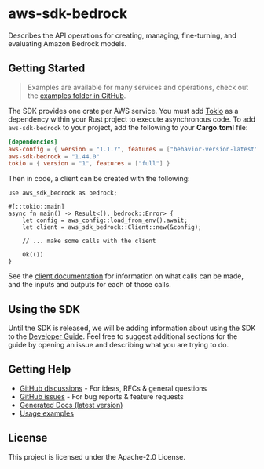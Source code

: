 # aws-sdk-bedrock

Describes the API operations for creating, managing, fine-turning, and evaluating Amazon Bedrock models.

## Getting Started

> Examples are available for many services and operations, check out the
> [examples folder in GitHub](https://github.com/awslabs/aws-sdk-rust/tree/main/examples).

The SDK provides one crate per AWS service. You must add [Tokio](https://crates.io/crates/tokio)
as a dependency within your Rust project to execute asynchronous code. To add `aws-sdk-bedrock` to
your project, add the following to your **Cargo.toml** file:

```toml
[dependencies]
aws-config = { version = "1.1.7", features = ["behavior-version-latest"] }
aws-sdk-bedrock = "1.44.0"
tokio = { version = "1", features = ["full"] }
```

Then in code, a client can be created with the following:

```rust,no_run
use aws_sdk_bedrock as bedrock;

#[::tokio::main]
async fn main() -> Result<(), bedrock::Error> {
    let config = aws_config::load_from_env().await;
    let client = aws_sdk_bedrock::Client::new(&config);

    // ... make some calls with the client

    Ok(())
}
```

See the [client documentation](https://docs.rs/aws-sdk-bedrock/latest/aws_sdk_bedrock/client/struct.Client.html)
for information on what calls can be made, and the inputs and outputs for each of those calls.

## Using the SDK

Until the SDK is released, we will be adding information about using the SDK to the
[Developer Guide](https://docs.aws.amazon.com/sdk-for-rust/latest/dg/welcome.html). Feel free to suggest
additional sections for the guide by opening an issue and describing what you are trying to do.

## Getting Help

* [GitHub discussions](https://github.com/awslabs/aws-sdk-rust/discussions) - For ideas, RFCs & general questions
* [GitHub issues](https://github.com/awslabs/aws-sdk-rust/issues/new/choose) - For bug reports & feature requests
* [Generated Docs (latest version)](https://awslabs.github.io/aws-sdk-rust/)
* [Usage examples](https://github.com/awslabs/aws-sdk-rust/tree/main/examples)

## License

This project is licensed under the Apache-2.0 License.

